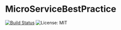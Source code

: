 # MicroServiceBestPractice

[![Build Status](https://img.shields.io/travis/legacy-icons/license-icons.svg)](https://travis-ci.org/legacy-icons/license-icons)
![License: MIT](https://img.shields.io/github/license/LeaguesOfHoleHoleShoes/MicroServiceBestPractice.svg?style=popout)
